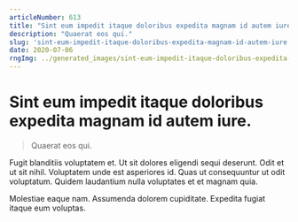 ```yaml
---
articleNumber: 613
title: "Sint eum impedit itaque doloribus expedita magnam id autem iure."
description: "Quaerat eos qui."
slug: 'sint-eum-impedit-itaque-doloribus-expedita-magnam-id-autem-iure.'
date: 2020-07-06
rngImg: ../generated_images/sint-eum-impedit-itaque-doloribus-expedita-magnam-id-autem-iure..jpg
---
```


# Sint eum impedit itaque doloribus expedita magnam id autem iure.

> Quaerat eos qui.

Fugit blanditiis voluptatem et. Ut sit dolores eligendi sequi deserunt. Odit et ut sit nihil. Voluptatem unde est asperiores id. Quas ut consequuntur ut odit voluptatum. Quidem laudantium nulla voluptates et et magnam quia.
 Molestiae eaque nam. Assumenda dolorem cupiditate. Expedita fugiat itaque eum voluptas.
